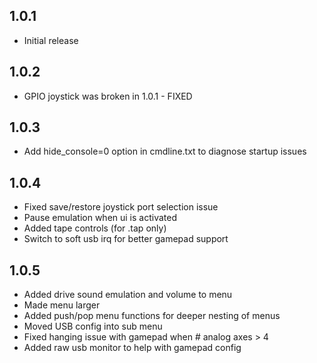 ## 1.0.1
  * Initial release

## 1.0.2
  * GPIO joystick was broken in 1.0.1 - FIXED

## 1.0.3
  * Add hide_console=0 option in cmdline.txt to diagnose startup issues

## 1.0.4
  * Fixed save/restore joystick port selection issue
  * Pause emulation when ui is activated
  * Added tape controls (for .tap only)
  * Switch to soft usb irq for better gamepad support

## 1.0.5
  * Added drive sound emulation and volume to menu
  * Made menu larger
  * Added push/pop menu functions for deeper nesting of menus
  * Moved USB config into sub menu
  * Fixed hanging issue with gamepad when # analog axes > 4
  * Added raw usb monitor to help with gamepad config
